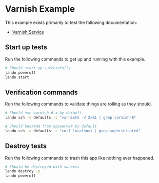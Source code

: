 Varnish Example
===============

This example exists primarily to test the following documentation:

* [Varnish Service](https://docs.devwithlando.io/tutorials/varnish.html)

Start up tests
--------------

Run the following commands to get up and running with this example.

```bash
# Should start up successfully
lando poweroff
lando start
```

Verification commands
---------------------

Run the following commands to validate things are rolling as they should.

```bash
# Should use varnish 6.x by default
lando ssh -s defaults -c "varnishd -V 2>&1 | grep varnish-6"

# Should backend from appserver by default
lando ssh -s defaults -c "curl localhost | grep sophisticated"
```

Destroy tests
-------------

Run the following commands to trash this app like nothing ever happened.

```bash
# Should be destroyed with success
lando destroy -y
lando poweroff
```

